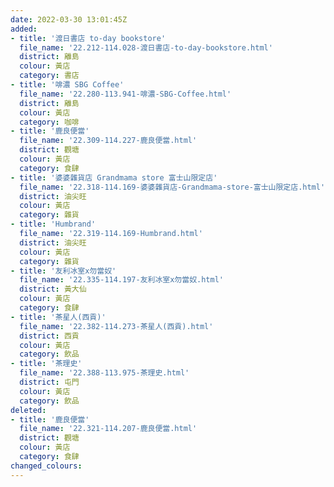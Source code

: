 ```yaml
---
date: 2022-03-30 13:01:45Z
added:
- title: '渡日書店 to-day bookstore'
  file_name: '22.212-114.028-渡日書店-to-day-bookstore.html'
  district: 離島
  colour: 黃店
  category: 書店
- title: '啡濃 SBG Coffee'
  file_name: '22.280-113.941-啡濃-SBG-Coffee.html'
  district: 離島
  colour: 黃店
  category: 咖啡
- title: '鹿良便當'
  file_name: '22.309-114.227-鹿良便當.html'
  district: 觀塘
  colour: 黃店
  category: 食肆
- title: '婆婆雜貨店 Grandmama store 富士山限定店'
  file_name: '22.318-114.169-婆婆雜貨店-Grandmama-store-富士山限定店.html'
  district: 油尖旺
  colour: 黃店
  category: 雜貨
- title: 'Humbrand'
  file_name: '22.319-114.169-Humbrand.html'
  district: 油尖旺
  colour: 黃店
  category: 雜貨
- title: '友利冰室x勿當奴'
  file_name: '22.335-114.197-友利冰室x勿當奴.html'
  district: 黃大仙
  colour: 黃店
  category: 食肆
- title: '茶星人(西貢)'
  file_name: '22.382-114.273-茶星人(西貢).html'
  district: 西貢
  colour: 黃店
  category: 飲品
- title: '茶理史'
  file_name: '22.388-113.975-茶理史.html'
  district: 屯門
  colour: 黃店
  category: 飲品
deleted:
- title: '鹿良便當'
  file_name: '22.321-114.207-鹿良便當.html'
  district: 觀塘
  colour: 黃店
  category: 食肆
changed_colours:
---
```

